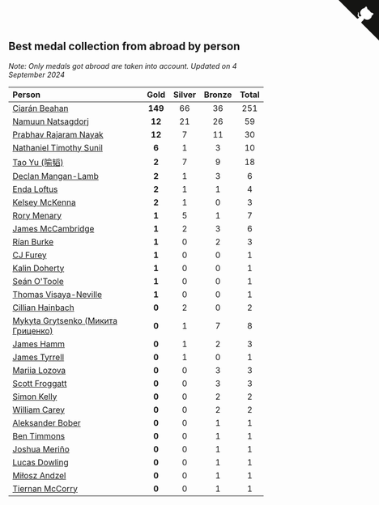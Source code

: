 ## Best medal collection from abroad by person

*Note: Only medals got abroad are taken into account.*
*Updated on  4 September 2024*

| Person | Gold | Silver | Bronze | Total |
| :--- | :--: | :--: | :--: | :--: |
| [Ciarán Beahan](https://www.worldcubeassociation.org/persons/2012BEAH01) | **149** | 66 | 36 | 251 |
| [Namuun Natsagdorj](https://www.worldcubeassociation.org/persons/2019NATS02) | **12** | 21 | 26 | 59 |
| [Prabhav Rajaram Nayak](https://www.worldcubeassociation.org/persons/2019NAYA01) | **12** | 7 | 11 | 30 |
| [Nathaniel Timothy Sunil](https://www.worldcubeassociation.org/persons/2022SUNI01) | **6** | 1 | 3 | 10 |
| [Tao Yu (喻韬)](https://www.worldcubeassociation.org/persons/2012YUTA01) | **2** | 7 | 9 | 18 |
| [Declan Mangan-Lamb](https://www.worldcubeassociation.org/persons/2023MANG02) | **2** | 1 | 3 | 6 |
| [Enda Loftus](https://www.worldcubeassociation.org/persons/2021LOFT01) | **2** | 1 | 1 | 4 |
| [Kelsey McKenna](https://www.worldcubeassociation.org/persons/2012MCKE01) | **2** | 1 | 0 | 3 |
| [Rory Menary](https://www.worldcubeassociation.org/persons/2022MENA01) | **1** | 5 | 1 | 7 |
| [James McCambridge](https://www.worldcubeassociation.org/persons/2019MCCA09) | **1** | 2 | 3 | 6 |
| [Rían Burke](https://www.worldcubeassociation.org/persons/2019BURK05) | **1** | 0 | 2 | 3 |
| [CJ Furey](https://www.worldcubeassociation.org/persons/2022FURE01) | **1** | 0 | 0 | 1 |
| [Kalin Doherty](https://www.worldcubeassociation.org/persons/2021DOHE02) | **1** | 0 | 0 | 1 |
| [Seán O'Toole](https://www.worldcubeassociation.org/persons/2017OTOO03) | **1** | 0 | 0 | 1 |
| [Thomas Visaya-Neville](https://www.worldcubeassociation.org/persons/2014VISA01) | **1** | 0 | 0 | 1 |
| [Cillian Hainbach](https://www.worldcubeassociation.org/persons/2022HAIN04) | **0** | 2 | 0 | 2 |
| [Mykyta Grytsenko (Микита Гриценко)](https://www.worldcubeassociation.org/persons/2018GRYT01) | **0** | 1 | 7 | 8 |
| [James Hamm](https://www.worldcubeassociation.org/persons/2012HAMM01) | **0** | 1 | 2 | 3 |
| [James Tyrrell](https://www.worldcubeassociation.org/persons/2019TYRR01) | **0** | 1 | 0 | 1 |
| [Mariia Lozova](https://www.worldcubeassociation.org/persons/2024LOZO01) | **0** | 0 | 3 | 3 |
| [Scott Froggatt](https://www.worldcubeassociation.org/persons/2019FROG01) | **0** | 0 | 3 | 3 |
| [Simon Kelly](https://www.worldcubeassociation.org/persons/2017KELL08) | **0** | 0 | 2 | 2 |
| [William Carey](https://www.worldcubeassociation.org/persons/2019CARE02) | **0** | 0 | 2 | 2 |
| [Aleksander Bober](https://www.worldcubeassociation.org/persons/2022BOBE02) | **0** | 0 | 1 | 1 |
| [Ben Timmons](https://www.worldcubeassociation.org/persons/2017TIMM01) | **0** | 0 | 1 | 1 |
| [Joshua Meriño](https://www.worldcubeassociation.org/persons/2014MERI01) | **0** | 0 | 1 | 1 |
| [Lucas Dowling](https://www.worldcubeassociation.org/persons/2023DOWL01) | **0** | 0 | 1 | 1 |
| [Miłosz Andzel](https://www.worldcubeassociation.org/persons/2022ANDZ01) | **0** | 0 | 1 | 1 |
| [Tiernan McCorry](https://www.worldcubeassociation.org/persons/2022MCCO09) | **0** | 0 | 1 | 1 |


<a href="https://github.com/simonkellly/wca_statistics_ireland" class="github-corner" aria-label="View source on Github"><svg width="80" height="80" viewBox="0 0 250 250" style="fill:#151513; color:#fff; position: absolute; top: 0; border: 0; right: 0;" aria-hidden="true"><path d="M0,0 L115,115 L130,115 L142,142 L250,250 L250,0 Z"></path><path d="M128.3,109.0 C113.8,99.7 119.0,89.6 119.0,89.6 C122.0,82.7 120.5,78.6 120.5,78.6 C119.2,72.0 123.4,76.3 123.4,76.3 C127.3,80.9 125.5,87.3 125.5,87.3 C122.9,97.6 130.6,101.9 134.4,103.2" fill="currentColor" style="transform-origin: 130px 106px;" class="octo-arm"></path><path d="M115.0,115.0 C114.9,115.1 118.7,116.5 119.8,115.4 L133.7,101.6 C136.9,99.2 139.9,98.4 142.2,98.6 C133.8,88.0 127.5,74.4 143.8,58.0 C148.5,53.4 154.0,51.2 159.7,51.0 C160.3,49.4 163.2,43.6 171.4,40.1 C171.4,40.1 176.1,42.5 178.8,56.2 C183.1,58.6 187.2,61.8 190.9,65.4 C194.5,69.0 197.7,73.2 200.1,77.6 C213.8,80.2 216.3,84.9 216.3,84.9 C212.7,93.1 206.9,96.0 205.4,96.6 C205.1,102.4 203.0,107.8 198.3,112.5 C181.9,128.9 168.3,122.5 157.7,114.1 C157.9,116.9 156.7,120.9 152.7,124.9 L141.0,136.5 C139.8,137.7 141.6,141.9 141.8,141.8 Z" fill="currentColor" class="octo-body"></path></svg></a><style>.github-corner:hover .octo-arm{animation:octocat-wave 560ms ease-in-out}@keyframes octocat-wave{0%,100%{transform:rotate(0)}20%,60%{transform:rotate(-25deg)}40%,80%{transform:rotate(10deg)}}@media (max-width:500px){.github-corner:hover .octo-arm{animation:none}.github-corner .octo-arm{animation:octocat-wave 560ms ease-in-out}}</style>
